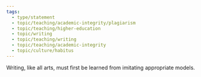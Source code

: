```yaml
---
tags:
  - type/statement
  - topic/teaching/academic-integrity/plagiarism
  - topic/teaching/higher-education
  - topic/writing
  - topic/teaching/writing
  - topic/teaching/academic-integrity
  - topic/culture/habitus
---
```

Writing, like all arts, must first be learned from imitating appropriate models.